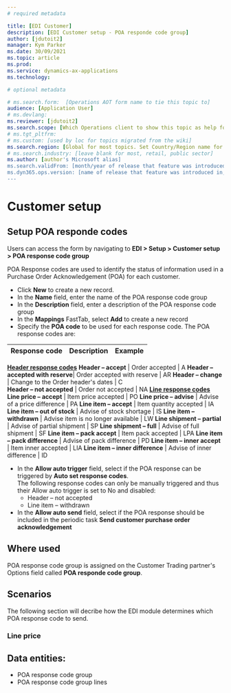 ```yaml
---
# required metadata

title: [EDI Customer]
description: [EDI Customer setup - POA responde code group]
author: [jdutoit2]
manager: Kym Parker
ms.date: 30/09/2021
ms.topic: article
ms.prod: 
ms.service: dynamics-ax-applications
ms.technology: 

# optional metadata

# ms.search.form:  [Operations AOT form name to tie this topic to]
audience: [Application User]
# ms.devlang: 
ms.reviewer: [jdutoit2]
ms.search.scope: [Which Operations client to show this topic as help for, to be set by content strategist, see list here: https://microsoft.sharepoint.com/teams/DynDoc/_layouts/15/WopiFrame.aspx?sourcedoc={23419e1c-eb64-42e9-aa9b-79875b428718}&action=edit&wd=target%28Core%20Dynamics%20AX%20CP%20requirements%2Eone%7C4CC185C0%2DEFAA%2D42CD%2D94B9%2D8F2A45E7F61A%2FVersions%20list%20for%20docs%20topics%7CC14BE630%2D5151%2D49D6%2D8305%2D554B5084593C%2F%29]
# ms.tgt_pltfrm: 
# ms.custom: [used by loc for topics migrated from the wiki]
ms.search.region: [Global for most topics. Set Country/Region name for localizations]
# ms.search.industry: [leave blank for most, retail, public sector]
ms.author: [author's Microsoft alias]
ms.search.validFrom: [month/year of release that feature was introduced in, in format yyyy-mm-dd]
ms.dyn365.ops.version: [name of release that feature was introduced in, see list here: https://microsoft.sharepoint.com/teams/DynDoc/_layouts/15/WopiFrame.aspx?sourcedoc={23419e1c-eb64-42e9-aa9b-79875b428718}&action=edit&wd=target%28Core%20Dynamics%20AX%20CP%20requirements%2Eone%7C4CC185C0%2DEFAA%2D42CD%2D94B9%2D8F2A45E7F61A%2FVersions%20list%20for%20docs%20topics%7CC14BE630%2D5151%2D49D6%2D8305%2D554B5084593C%2F%29]
---
```


# Customer setup
## Setup POA responde codes

Users can access the form by navigating to **EDI > Setup > Customer setup > POA response code group**

POA Response codes are used to identify the status of information used in a Purchase Order Acknowledgement (POA) for each customer.
- Click **New** to create a new record. 
- In the **Name** field, enter the name of the POA response code group
- In the **Description** field, enter a description of the POA response code group
- In the **Mappings** FastTab, select **Add** to create a new record
- Specify the **POA code** to be used for each response code. The POA response codes are:

**Response code** 	              | **Description**                       | **Example**
:-------------------------------- |:------------------------------------- |:-------------------------------------
<ins>**Header response codes**</ins>
**Header – accept**               |	Order accepted	                      | A
**Header – accepted with reserve**|	Order accepted with reserve	          | AR
**Header – change**               |	Change to the Order header's dates    | C	
**Header – not accepted**         |	Order not accepted	                  | NA
<ins>**Line response codes**</ins>
**Line price – accept**           |	Item price accepted                   |	PO
**Line price – advise**           |	Advise of a price difference	        | PA
**Line item – accept**            |	Item quantity accepted	              | IA
**Line item – out of stock**      |	Advise of stock shortage	            | IS
**Line item – withdrawn**         |	Advise item is no longer available	  | LW
**Line shipment – partial**       |	Advise of partial shipment	          | SP
**Line shipment – full**          |	Advise of full shipment               |	SF
**Line item – pack accept**       |	Item pack accepted	                  | LPA
**Line item – pack difference**   |	Advise of pack difference	            | PD
**Line item – inner accept**      |	Item inner accepted	                  | LIA
**Line item – inner difference**  |	Advise of inner difference	          | ID

- In the **Allow auto trigger** field, select if the POA response can be triggered by **Auto set response codes**. <br> The following response codes can only be manually triggered and thus their Allow auto trigger is set to No and disabled:
    - Header – not accepted
    - Line item – withdrawn
- In the **Allow auto send** field, select if the POA response should be included in the periodic task **Send customer purchase order acknowledgement**

## Where used
POA response code group is assigned on the Customer Trading partner's Options field called **POA responde code group**.

## Scenarios
The following section will decribe how the EDI module determines which POA response code to send.

### Line price



## Data entities:
- POA response code group
- POA response code group lines
